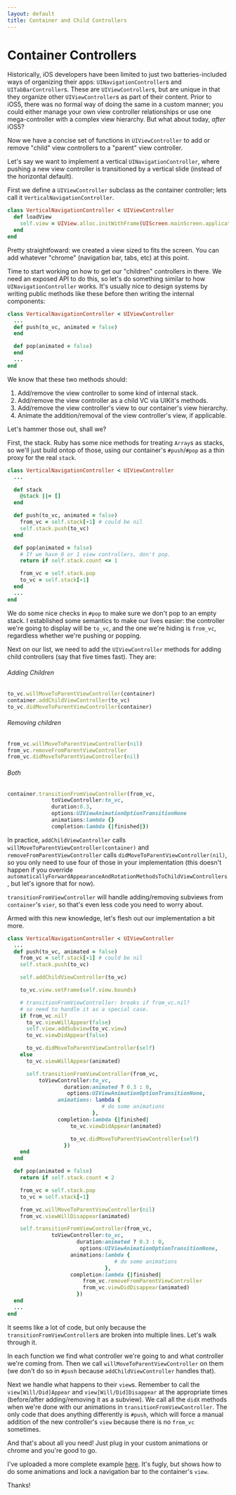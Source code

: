 ```yaml
---
layout: default
title: Container and Child Controllers
---
```

# Container Controllers

Historically, iOS developers have been limited to just two batteries-included ways of organizing their apps: `UINavigationController`s and `UITabBarController`s. These are `UIViewController`s, but are unique in that they organize other `UIViewController`s as part of their content. Prior to iOS5, there was no formal way of doing the same in a custom manner; you could either manage your own view controller relationships or use one mega-controller with a complex view hierarchy. But what about today, *after* iOS5?

Now we have a concise set of functions in `UIViewController` to add or remove "child" view controllers to a "parent" view controller.

Let's say we want to implement a vertical `UINavigationController`, where pushing a new view controller is transitioned by a vertical slide (instead of the horizontal default).

First we define a `UIViewController` subclass as the container controller; lets call it `VerticalNavigationController`. 

```ruby
class VerticalNavigationController < UIViewController
  def loadView
    self.view = UIView.alloc.initWithFrame(UIScreen.mainScreen.applicationFrame)
  end
end
```

Pretty straightfoward: we created a view sized to fits the screen. You can add whatever "chrome" (navigation bar, tabs, etc) at this point.

Time to start working on how to get our "children" controllers in there. We need an exposed API to do this, so let's do something similar to how `UINavigationController` works. It's usually nice to design systems by writing public methods like these before then writing the internal components:

```ruby
class VerticalNavigationController < UIViewController
  ...
  def push(to_vc, animated = false)
  end

  def pop(animated = false)
  end
  ...
end
```

We know that these two methods should:

1. Add/remove the view controller to some kind of internal stack.
2. Add/remove the view controller as a child VC via UIKit's methods.
3. Add/remove the view controller's view to our container's view hierarchy.
4. Animate the addition/removal of the view controller's view, if applicable.

Let's hammer those out, shall we?

First, the stack. Ruby has some nice methods for treating `Array`s as stacks, so we'll just build ontop of those, using our container's `#push`/`#pop` as a thin proxy for the real `stack`. 

```ruby
class VerticalNavigationController < UIViewController
  ...

  def stack
    @stack ||= []
  end

  def push(to_vc, animated = false)
    from_vc = self.stack[-1] # could be nil
    self.stack.push(to_vc)
  end

  def pop(animated = false)
    # If we have 0 or 1 view controllers, don't pop.
    return if self.stack.count <= 1

    from_vc = self.stack.pop
    to_vc = self.stack[-1]
  end
  ...
end
```

We do some nice checks in `#pop` to make sure we don't pop to an empty stack. I established some semantics to make our lives easier: the controller we're going to display will be `to_vc`, and the one we're hiding is `from_vc`, regardless whether we're pushing or popping.

Next on our list, we need to add the `UIViewController` methods for adding child controllers (say that five times fast). They are:

###### Adding Children

```ruby
to_vc.willMoveToParentViewController(container)
container.addChildViewController(to_vc)
to_vc.didMoveToParentViewController(container)
```

###### Removing children

```ruby
from_vc.willMoveToParentViewController(nil)
from_vc.removeFromParentViewController
from_vc.didMoveToParentViewController(nil)
```

###### Both

```ruby
container.transitionFromViewController(from_vc,
              toViewController:to_vc,
              duration:0.3,
              options:UIViewAnimationOptionTransitionNone
              animations:lambda {}
              completion:lambda {|finished|})
```

In practice, `addChildViewController` calls `willMoveToParentViewController(container)` and  `removeFromParentViewController` calls `didMoveToParentViewController(nil)`, so you only need to use four of those in your implementation (this doesn't happen if you override `automaticallyForwardAppearanceAndRotationMethodsToChildViewControllers`, but let's ignore that for now).

`transitionFromViewController` will handle adding/removing subviews from `container`'s `vier`, so that's even less code you need to worry about.

Armed with this new knowledge, let's flesh out our implementation a bit more.

```ruby
class VerticalNavigationController < UIViewController
  ...
  def push(to_vc, animated = false)
    from_vc = self.stack[-1] # could be nil
    self.stack.push(to_vc)

    self.addChildViewController(to_vc)

    to_vc.view.setFrame(self.view.bounds)

    # transitionFromViewController: breaks if from_vc.nil?
    # so need to handle it as a special case.
    if from_vc.nil?
      to_vc.viewWillAppear(false)
      self.view.addSubview(to_vc.view)
      to_vc.viewDidAppear(false)

      to_vc.didMoveToParentViewController(self)
    else
      to_vc.viewWillAppear(animated)

      self.transitionFromViewController(from_vc, 
          toViewController:to_vc,
                  duration:animated ? 0.3 : 0,
                   options:UIViewAnimationOptionTransitionNone,
                animations: lambda {
                              # do some animations
                           },
                completion:lambda {|finished|
                    to_vc.viewDidAppear(animated)

                    to_vc.didMoveToParentViewController(self)
                  })
    end
  end

  def pop(animated = false)
    return if self.stack.count < 2

    from_vc = self.stack.pop
    to_vc = self.stack[-1]

    from_vc.willMoveToParentViewController(nil)
    from_vc.viewWillDisappear(animated)

    self.transitionFromViewController(from_vc, 
              toViewController:to_vc,
                      duration:animated ? 0.3 : 0,
                       options:UIViewAnimationOptionTransitionNone,
                    animations:lambda {
                                  # do some animations
                               },
                    completion:lambda {|finished|
                        from_vc.removeFromParentViewController
                        from_vc.viewDidDisappear(animated)
                      })
  end
  ...
end
```

It seems like a lot of code, but only because the `transitionFromViewController`s are broken into multiple lines. Let's walk through it.

In each function we find what controller we're going to and what controller we're coming from. Then we call `willMoveToParentViewController` on them (we don't do so in `#push` because `addChildViewController` handles that).

Next we handle what happens to their `view`s. Remember to call the `view[Will/Did]Appear` and `view[Will/Did]Disappear` at the appropriate times (before/after adding/removing it as a subview). We call all the `didX` methods when we're done with our animations in `transitionFromViewController`. The only code that does anything differently is `#push`, which will force a manual addition of the new controller's `view` because there is no `from_vc` sometimes.

And that's about all you need! Just plug in your custom animations or chrome and you're good to go.

I've uploaded a more complete example [here](http://google.com). It's fugly, but shows how to do some animations and lock a navigation bar to the container's `view`.

Thanks!
